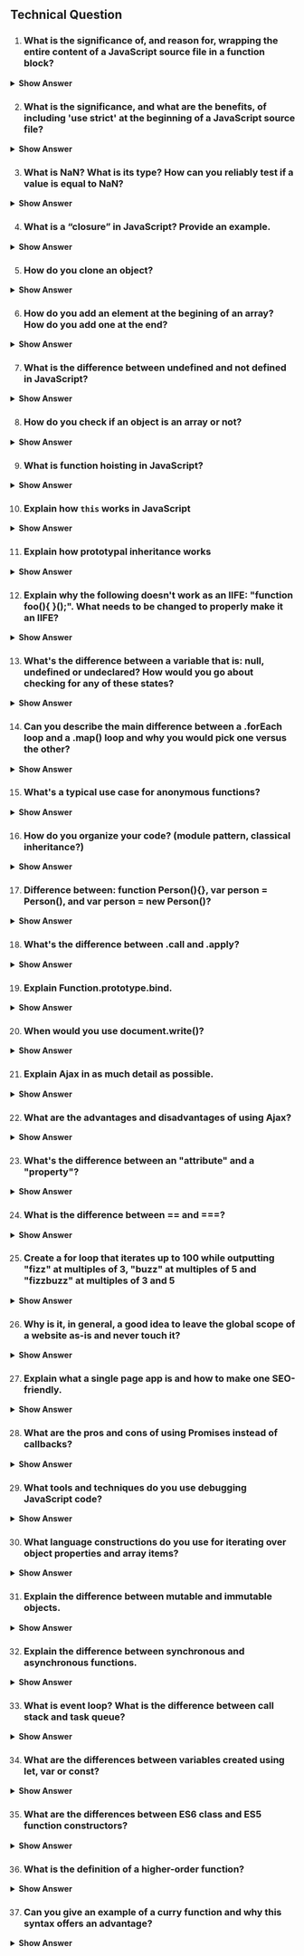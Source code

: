 ## Technical Question
1. ### What is the significance of, and reason for, wrapping the entire content of a JavaScript source file in a function block?
<details><summary><b>Show Answer</b></summary>

The practice of wrapping the entire content of a JavaScript source file in a function block is called the "module pattern" or "immediately-invoked function expression" (IIFE) and it serves several purposes:

Encapsulation: By wrapping code in a function block, it creates a private scope for the variables and functions defined within it. This means that any variables or functions defined within the function block are not accessible outside of it, effectively encapsulating the code and preventing naming collisions with other code that may be present in the global scope.

Avoidance of global variables: When variables are declared outside of any function block, they become global variables, which can be accessed and modified by any other script running on the same page. By wrapping the code in a function block, variables and functions declared within it become private, avoiding the creation of new global variables.

Modularization: The module pattern allows for the creation of self-contained modules of code that can be reused across different parts of an application. By defining all the code related to a particular feature or component within a single function block, it becomes easier to manage and organize code.

Protection against minification issues: Some minification tools may rename variables in a way that could cause issues if the code is not wrapped in a function block. By using the module pattern, the code is protected from these issues as the variables are not exposed in the global scope.

Overall, wrapping the entire content of a JavaScript source file in a function block provides a way to write more organized, modular, and encapsulated code that is less prone to errors caused by global variables or minification issues.

</details>

2. ### What is the significance, and what are the benefits, of including 'use strict' at the beginning of a JavaScript source file?
<details><summary><b>Show Answer</b></summary>
The 'use strict' statement is a feature introduced in ECMAScript 5 that allows developers to opt into a stricter version of JavaScript, which helps to avoid common mistakes and improve performance. When 'use strict' is included at the beginning of a JavaScript file, it enables strict mode for that entire file. Some benefits of using strict mode are:

It helps to catch common coding mistakes that would otherwise result in silent errors, such as using undeclared variables, assigning values to read-only properties, or using duplicate function parameter names.
It disallows certain unsafe or confusing language features, such as using the 'eval' function or implicit type coercion.
It improves performance in some cases by allowing JavaScript engines to optimize code more aggressively.</details>

3. ### What is NaN? What is its type? How can you reliably test if a value is equal to NaN?
<details><summary><b>Show Answer</b></summary>
NaN stands for "Not a Number" and is a special value in JavaScript that represents an undefined or unrepresentable value resulting from a mathematical operation. Despite its name, NaN is of the type "number". However, NaN is unique in that it is the only value in JavaScript that is not equal to itself. Therefore, a reliable way to test if a value is equal to NaN is to use the 'isNaN()' function, which returns true if the value is NaN and false otherwise.</details>

4. ### What is a “closure” in JavaScript? Provide an example.
<details><summary><b>Show Answer</b></summary>
A closure is a feature in JavaScript that allows a function to retain access to variables defined in its outer scope even after the outer function has returned. This is achieved by creating a new execution context for the inner function, which includes a reference to the outer function's lexical environment. Here's an example of a closure:

```
  function outerFunction() {
  const name = 'John';
  
  function innerFunction() {
    console.log(`Hello ${name}!`);
  }
  
  return innerFunction;
}

const greeting = outerFunction();
greeting(); // Output: "Hello John!"
```

In this example, outerFunction returns innerFunction, which is then assigned to the greeting variable. When greeting is called, it still has access to the name variable, even though outerFunction has already returned.
</details>

5. ### How do you clone an object?
<details><summary><b>Show Answer</b></summary>
In JavaScript, objects are reference types, which means that assigning an object to a new variable only creates a reference to the original object, not a new copy. To create a clone of an object, you can use several methods, including:

 - Using the Object.assign() method:

```
const original = { a: 1, b: 2 };
const clone = Object.assign({}, original);
```
  
 - Using the spread operator:
  
```
const original = { a: 1, b: 2 };
const clone = { ...original };
```

 - Using JSON.stringify() and JSON.parse():

 ```
const original = { a: 1, b: 2 };
const clone = JSON.parse(JSON.stringify(original));
 ```

</details>

6. ### How do you add an element at the begining of an array? How do you add one at the end?
<details><summary><b>Show Answer</b></summary>
To add an element at the beginning of an array in JavaScript, you can use the unshift() method, which adds one or more elements to the beginning of an array and returns the new length of the array. Here's an example:

```
const arr = [2, 3, 4];
arr.unshift(1);
console.log(arr); // Output: [1, 2, 3, 4]
```
To add an element to the end of an array, you can use the push() method, which adds one or more elements to the end of an array and returns the new length of the array. Here's an example:

```
const myArray = [1, 2, 3];
myArray.push(4);
console.log(myArray); // [1, 2, 3, 4]
```

</details>

7. ### What is the difference between undefined and not defined in JavaScript?
<details><summary><b>Show Answer</b></summary>

Undefined and not defined are both ways of referring to a variable that has not been assigned a value, but they are used in different contexts. Undefined means that a variable has been declared but has not been assigned a value, while not defined means that a variable has not been declared at all. Here's an example:

```
let myVariable;
console.log(myVariable); // undefined

console.log(myOtherVariable); // Uncaught ReferenceError: myOtherVariable is not defined
```
  
In the first example, myVariable has been declared but has not been assigned a value, so its value is undefined. In the second example, myOtherVariable has not been declared at all, so trying to access it will result in a ReferenceError.

</details>

8. ### How do you check if an object is an array or not?
<details><summary><b>Show Answer</b></summary>
You can check if an object is an array by using the Array.isArray() method. This method returns true if the object is an array, and false if it is not. Here's an example:

```
const myArray = [1, 2, 3];
console.log(Array.isArray(myArray)); // true

const myObject = { foo: 'bar' };
console.log(Array.isArray(myObject)); // false
```
</details>

9. ### What is function hoisting in JavaScript?
<details><summary><b>Show Answer</b></summary>
Function hoisting is a JavaScript behavior where function declarations are moved to the top of their scope before the code is executed. This means that you can call a function before it is declared in your code. For example:

```
foo(); // 'bar'

function foo() {
  console.log('bar');
}
```

In this example, we can call the foo() function before it is declared because the function declaration is hoisted to the top of the scope. Note that function expressions, which are assigned to a variable, are not hoisted.

</details>

10. ### Explain how `this` works in JavaScript
<details><summary><b>Show Answer</b></summary>
In JavaScript, this refers to the current execution context, which is usually determined by how a function is called. The value of this can vary depending on how a function is invoked, and can be difficult to predict without understanding the underlying rules.

Here are the basic rules for determining the value of this:

Global context: If this is used outside of any function or object, it refers to the global object. In a browser, the global object is the window object.

Object method: If this is used inside of an object method, it refers to the object that the method is a property of. For example:

```
const person = {
  name: "John",
  greet: function() {
    console.log(`Hello, my name is ${this.name}.`);
  }

person.greet(); // logs "Hello, my name is John."
```  
person.greet(); // logs "Hello, my name is John."
person.greet(); // logs "Hello, my name is John."
Constructor function: If this is used inside of a constructor function, it refers to the instance of the object that is being created. For example:
```
function Person(name) {
  this.name = name;
  this.greet = function() {
    console.log(`Hello, my name is ${this.name}.`);
  }
}

const john = new Person("John");
john.greet(); // logs "Hello, my name is John."
```
Function invocation: If this is used inside of a regular function that is not a method of an object or a constructor function, it refers to the global object. However, if the function is called with the call or apply method, the value of this can be set explicitly to a specific object.
```
function greet() {
  console.log(`Hello, my name is ${this.name}.`);
}

const person1 = { name: "John" };
const person2 = { name: "Jane" };

greet(); // logs "Hello, my name is undefined."
greet.call(person1); // logs "Hello, my name is John."
greet.apply(person2); // logs "Hello, my name is Jane."
```
It's important to note that arrow functions do not have their own this binding, and instead inherit the this value from their enclosing lexical scope. This means that the value of this inside of an arrow function depends on where the function is defined, rather than how it is called.

In summary, the value of this in JavaScript depends on how a function is called, and can be determined by following the rules outlined above.

More detailed explaination onn Freecodecamp: https://www.freecodecamp.org/news/javascript-this-keyword-binding-rules/
</details>

11. ### Explain how prototypal inheritance works
<details><summary><b>Show Answer</b></summary>
Prototypal inheritance is a type of inheritance model in JavaScript where objects can inherit properties and methods from their prototypes. Each object in JavaScript has a prototype, which is essentially a reference to another object. When an object is created, it automatically inherits all the properties and methods of its prototype.

Here's an example:

```
// Create a parent object
let parent = {
  firstName: "John",
  lastName: "Doe",
  fullName: function() {
    return this.firstName + " " + this.lastName;
  }
};

// Create a child object
let child = Object.create(parent);

// Add a property to the child object
child.age = 25;

console.log(child.firstName); // "John"
console.log(child.age); // 25
console.log(child.fullName()); // "John Doe"
```
In this example, we first create a parent object with properties and a method. Then, we create a child object using Object.create(parent). This creates a new object with its prototype set to the parent object. We then add a new property to the child object.

When we access the firstName property of the child object, JavaScript first checks if it exists on the object itself. Since it doesn't, it checks the prototype chain and finds it on the parent object. Similarly, when we call the fullName() method on the child object, JavaScript finds it on the parent object through the prototype chain.

Prototypal inheritance is useful because it allows us to reuse code and create objects that share common properties and methods without having to define them on each individual object. It also allows us to create more complex inheritance relationships by chaining together prototypes. However, it's important to be aware of the potential pitfalls, such as unintentional modification of shared properties and methods.

</details>

12. ### Explain why the following doesn't work as an IIFE: "function foo(){ }();". What needs to be changed to properly make it an IIFE?
<details><summary><b>Show Answer</b></summary>
IIFE stands for Immediately Invoked Function Expression. It is a design pattern commonly used in JavaScript to create a function that is executed as soon as it is defined.

The following code doesn't work as an IIFE:

```
function foo() { }();
```
This is because the function is defined first and then immediately called with empty parentheses, which causes a syntax error. The JavaScript interpreter thinks that the function is being called with no arguments, but since there are no parentheses around the function definition, it doesn't know that it's actually supposed to be an IIFE.

To properly make it an IIFE, we need to wrap the entire function in parentheses like this:

```
(function foo() { })();
```
This tells the JavaScript interpreter that the function is meant to be an expression and not a declaration, and that it should be invoked immediately after it is defined.

Alternatively, we can also use the more commonly used syntax:
```
(function() { })();
```
This creates an anonymous function expression that is immediately invoked.

In summary, to make a function an IIFE, we need to wrap it in parentheses to create a function expression and then immediately invoke it.
</details>

13. ### What's the difference between a variable that is: null, undefined or undeclared? How would you go about checking for any of these states?
<details><summary><b>Show Answer</b></summary>
In JavaScript, there are three different states that a variable can be in: null, undefined, or undeclared. Let's discuss each state and how you can check for them:

1. Null: A null value is assigned by a programmer and represents an intentional absence of any object value. It is a value that represents no value or no object. In other words, null is explicitly set by the programmer to indicate that there is no value assigned to the variable.
To check if a variable is null, you can use the strict equality operator (===) to compare the variable to the null value. For example:

```
let myVariable = null;

if (myVariable === null) {
  console.log("myVariable is null");
}
```
2. Undefined: A variable is undefined when it has been declared but has not been assigned a value. It can also be undefined when a function doesn't return a value or when an object property doesn't exist.
To check if a variable is undefined, you can use the typeof operator and compare it to the string "undefined". For example:

```
let myVariable;

if (typeof myVariable === "undefined") {
  console.log("myVariable is undefined");
}
```
3. Undeclared: A variable is undeclared if it has not been declared using the var, let, or const keyword. It means that the variable doesn't exist in the current scope.
To check if a variable is undeclared, you can use a try-catch block and catch the ReferenceError that is thrown when an undeclared variable is referenced. For example:

```
try {
  if (myUndeclaredVariable === undefined) {
    console.log("myUndeclaredVariable is undefined");
  }
} catch (e) {
  console.log("myUndeclaredVariable is undeclared");
}
```
}
In summary, to check for each state:

To check for null: use strict equality (===) and compare to the null value.
To check for undefined: use typeof operator and compare to the string "undefined".
To check for undeclared: use a try-catch block and catch the ReferenceError thrown when an undeclared variable is referenced.
</details>

14. ### Can you describe the main difference between a .forEach loop and a .map() loop and why you would pick one versus the other?
<details><summary><b>Show Answer</b></summary>
The main difference between a .forEach loop and a .map() loop is in their return values and the way they treat the original array.

A .forEach loop is used when you want to perform a certain action on every element of an array, but you don't necessarily want to create a new array based on the original one. It simply iterates over each item in the array and performs the specified action. The return value of a .forEach loop is always undefined.

A .map() loop, on the other hand, is used when you want to create a new array based on the original one, by applying a certain function to each element of the array. It returns a new array with the same length as the original, but with the elements transformed by the function.

So, why would you pick one over the other?

If you simply need to perform an action on each element of an array, without creating a new array, then a .forEach loop is the way to go. It can be used for simple tasks like logging each element in the array to the console, or more complex tasks like modifying the original array.

If you need to create a new array based on the original one, by transforming each element in some way, then a .map() loop is the better choice. It can be used for tasks like converting an array of Celsius temperatures to an array of Fahrenheit temperatures, or transforming an array of objects to an array of specific object properties.

It's worth noting that neither of these methods modifies the original array, so they are both safe to use in that regard.
</details>

15. ### What's a typical use case for anonymous functions?
<details><summary><b>Show Answer</b></summary>
Anonymous functions, also known as lambda functions, are functions without a name that can be created and passed as arguments to other functions or used inline in expressions. A typical use case for anonymous functions is when we need to define a small and simple function that is only needed once and doesn't require a full-fledged function definition.

One common use case for anonymous functions is in functional programming, where higher-order functions are frequently used. Higher-order functions are functions that take one or more functions as arguments and/or return a function as a result. In such cases, anonymous functions can be used as "throwaway" functions to define the behavior of the higher-order function on the fly.

For example, let's say we have a list of numbers and we want to filter out only the even numbers. We could use the built-in filter function in Python and pass an anonymous function as the filter condition, like this:

```
numbers = [1, 2, 3, 4, 5, 6]
even_numbers = filter(lambda x: x % 2 == 0, numbers)
print(list(even_numbers))  # [2, 4, 6]
```
In this example, we define an anonymous function lambda x: x % 2 == 0 that takes a single argument x and returns True if x is even (i.e., if x % 2 == 0). We then pass this anonymous function as the filter condition to the filter function, which returns an iterator over the even numbers in the numbers list. Finally, we convert the iterator to a list and print it.

Another use case for anonymous functions is when defining callbacks or event handlers. For example, if we are working with a GUI toolkit that allows us to attach a callback function to a button press event, we could define the callback function inline as an anonymous function instead of creating a named function and passing it as an argument.

Overall, anonymous functions are a useful tool in programming that allows us to write more concise and readable code in certain situations where we don't need a named function or where a named function would be too cumbersome to define.
</details>

16. ### How do you organize your code? (module pattern, classical inheritance?)
<details><summary><b>Show Answer</b></summary>
When it comes to organizing code, there are several patterns and approaches you can use. The choice ultimately depends on the specifics of the project and the needs of the team.

One popular approach is the module pattern, where you group related functions and variables into a self-contained module. This pattern allows for better encapsulation, making it easier to reason about and maintain the codebase. With this approach, you can create modules for various parts of your application, such as user authentication, data storage, or UI components. Each module can have its own public interface and private implementation, which helps to prevent unwanted interactions between modules.

Another popular approach is classical inheritance, which involves creating classes and hierarchies of objects that inherit properties and methods from parent classes. This approach is useful when you need to create many similar objects with shared properties and behavior. It can also help with code reuse, as you can create parent classes that define common functionality and then inherit from them to create more specialized subclasses.

In addition to these approaches, there are also other patterns you can use, such as functional programming, dependency injection, and observer pattern. The important thing is to choose the approach that makes the most sense for your project and to be consistent in your coding practices across the codebase.
</details>

17. ### Difference between: function Person(){}, var person = Person(), and var person = new Person()?
<details><summary><b>Show Answer</b></summary>
In JavaScript, a function can be used to create objects, which can then be used to store data or perform actions. The three code snippets you provided are all related to creating objects using a function, but they differ in how they create and initialize the object.

1. function Person() {} is a function declaration that defines a function called "Person". This function doesn't do anything by default; it simply exists as a named function. You can think of it as a blueprint for creating objects of type "Person", but it doesn't create any objects on its own. This function can be used to create new objects using the new keyword.

2. var person = Person(); is a variable declaration that creates a variable called "person" and assigns it the return value of calling the "Person" function. However, since the "Person" function doesn't return anything explicitly, this line of code will set the "person" variable to undefined. This code snippet doesn't create a new object of type "Person" either.

3. var person = new Person(); is a variable declaration that creates a variable called "person" and assigns it a new instance of the "Person" object created with the new keyword. The new keyword is used to create a new instance of an object based on a constructor function. When a constructor function is called with the new keyword, it creates and returns a new object instance.

When creating objects using constructor functions, it is generally recommended to use the new keyword to ensure that a new instance of the object is created. Using the new keyword creates a new object and sets the value of this to the new object, allowing the constructor to initialize the new object properly.
</details>


18. ### What's the difference between .call and .apply?
<details><summary><b>Show Answer</b></summary>

</details>

19. ### Explain Function.prototype.bind.
<details><summary><b>Show Answer</b></summary>
Function.prototype.bind is a built-in method in JavaScript that returns a new function with a specified this value and an optional set of arguments. This method allows us to bind a function to a specific object and create a new function that will use the specified object as its this value.

The syntax for bind is as follows:
```
function.bind(thisArg[, arg1[, arg2[, ...]]])
```
Here, thisArg is the object that the function will use as its this value when it is called. The remaining arguments arg1, arg2, etc. are optional and represent the arguments that will be passed to the function when it is called.

Let's look at an example to better understand bind. Suppose we have an object person with a property name and a method greet:
```
const person = {
  name: 'John',
  greet: function() {
    console.log(`Hello, my name is ${this.name}.`);
  }
};
```
If we call person.greet() directly, we'll see Hello, my name is John. printed to the console.

Now let's say we want to create a new function that has person as its this value, but we don't want to call the greet method directly. We can use bind to create a new function:

```
const greetPerson = person.greet.bind(person);
```
Here, greetPerson is a new function that has person as its this value. We can call it just like we called person.greet():

```
greetPerson(); // logs "Hello, my name is John."
```
The advantage of using bind is that we can pass greetPerson around as a reference to a function that is bound to person. We can use it in callback functions, pass it as an argument to other functions, etc.

In summary, Function.prototype.bind is a powerful method in JavaScript that allows us to bind a function to a specific object and create a new function with a specified this value and set of arguments.
</details>

20. ### When would you use document.write()?
<details><summary><b>Show Answer</b></summary>
document.write() is a method in JavaScript that writes content directly to an HTML document. It can be used in a variety of scenarios, including but not limited to:

1. During page load: document.write() can be used during the loading of a page to add content dynamically. This is particularly useful when you want to include some dynamic content that is generated using JavaScript or some other scripting language.

2. Testing purposes: document.write() can be used during development to quickly test some functionality. For example, if you want to see if a particular piece of JavaScript code is working as expected, you can use document.write() to display some output on the page.

3. Dynamic content generation: document.write() can be used to generate dynamic content on the fly. For instance, if you have a button that, when clicked, generates some content on the page, you can use document.write() to write that content directly to the document.

4. External script loading: document.write() can be used to load external scripts dynamically. For example, if you want to load a script file dynamically after the page has loaded, you can use document.write() to write the script tag directly to the document.

It's important to note that document.write() can have some drawbacks and limitations, particularly when used after the page has finished loading. In some cases, it can overwrite existing content on the page, causing unexpected behavior. Additionally, it can be difficult to maintain and modify code that relies heavily on document.write(). Therefore, it's generally recommended to use other methods, such as DOM manipulation, to add content to a web page dynamically.
</details>

21. ### Explain Ajax in as much detail as possible.
<details><summary><b>Show Answer</b></summary>
  Ajax (Asynchronous JavaScript and XML) is a web development technique that allows web pages to load content dynamically without requiring the entire page to reload. With Ajax, web developers can create more responsive and interactive user experiences on web pages. It is a combination of several technologies including HTML, CSS, JavaScript, and XML or JSON.

Before Ajax, web pages used to reload entirely whenever users interacted with the page, such as filling out a form or clicking a button. This process was slow and often interrupted the user experience. With Ajax, only the specific part of the page that needs to be updated is refreshed, making the interaction faster and more seamless.

Ajax works by using JavaScript to send asynchronous requests to the server in the background, without reloading the entire page. The server then responds with data in either XML or JSON format, which is then parsed and displayed on the page. The XMLHttpRequest (XHR) object is used to make these requests and handle the responses.

One of the key benefits of Ajax is its ability to improve the speed and efficiency of web applications. Because only the necessary data is retrieved from the server, rather than the entire page, Ajax can significantly reduce the amount of data that needs to be transferred between the client and server. This reduces the amount of bandwidth required and makes web pages load faster.

Another advantage of Ajax is that it allows for more dynamic and interactive user experiences. For example, users can enter data into a form and see immediate feedback without the need to reload the entire page. Ajax also allows for real-time updates, such as live chat or stock quotes, without requiring a page refresh.

Ajax has become a popular technique for web developers and is used by many popular web applications such as Google Maps, Gmail, and Facebook. However, it is important to note that Ajax has some limitations, such as its dependence on JavaScript and the fact that it can be more difficult to implement than traditional web development techniques. Additionally, Ajax can sometimes be incompatible with certain web browsers or versions of those browsers.
</details>

22. ### What are the advantages and disadvantages of using Ajax?
<details><summary><b>Show Answer</b></summary>
Ajax (Asynchronous JavaScript and XML) is a popular web development technique that allows web pages to load content dynamically without requiring the entire page to reload. While there are many advantages to using Ajax, there are also some potential drawbacks to consider.

Advantages of Ajax:

1. Improved User Experience: Ajax enables web pages to update specific portions of content without requiring the entire page to reload, resulting in a faster and smoother user experience.
2. Reduced Server Load: With Ajax, only the necessary data is transferred between the client and server, reducing the amount of data that needs to be transferred and the load on the server.
3. Interactivity: Ajax allows for more dynamic and interactive web applications, with real-time updates, chat applications, and more.
4. Cross-Platform Compatibility: Ajax is compatible with most web browsers and can be used on various platforms such as desktop, mobile, and tablet devices.
Disadvantages of Ajax:

1. Dependence on JavaScript: Ajax is dependent on JavaScript, which means that if the user's browser does not support JavaScript or has JavaScript disabled, the Ajax functionality will not work.
2. Security Risks: Ajax can make web applications more vulnerable to security risks such as cross-site scripting (XSS) attacks and cross-site request forgery (CSRF) attacks.
3. SEO: Ajax content is often not indexed by search engines, which can affect the visibility of the web application in search results.
4. Complexity: Implementing Ajax can be more complex than traditional web development techniques, and it requires a good understanding of JavaScript and server-side programming.
</details>

23. ### What's the difference between an "attribute" and a "property"?
<details><summary><b>Show Answer</b></summary>
In web development, attributes and properties are terms used to describe the characteristics of HTML elements. While they are often used interchangeably, there is a difference between the two.

An attribute is a characteristic of an HTML element that is defined in the HTML markup. Attributes are used to provide additional information about the element and can be specified in the opening tag of an HTML element using the attribute name and value. For example, the "src" attribute is used to specify the URL of an image in an HTML "img" tag.

On the other hand, a property is a characteristic of an HTML element that can be accessed and manipulated using JavaScript. Properties are defined on the DOM (Document Object Model) and can be used to set or retrieve values of an element's characteristics. For example, the "src" property can be used to get or set the value of the "src" attribute of an "img" element.

One important difference between attributes and properties is that attributes are static and can only be set during the initial creation of the HTML element. Once the element is created, its attributes cannot be changed. Properties, on the other hand, can be changed dynamically using JavaScript, and their values may be updated based on user interaction or other events.

Another difference is that attributes are part of the HTML standard and are used by web browsers to render the page, while properties are part of the DOM API and are used by JavaScript to manipulate the page dynamically.

In summary, attributes and properties are both used to describe the characteristics of HTML elements, but attributes are defined in the HTML markup and are static, while properties are defined on the DOM and can be accessed and changed dynamically using JavaScript.
</details>

24. ### What is the difference between == and ===?
<details><summary><b>Show Answer</b></summary>
In JavaScript, there are two types of equality operators: the double equals (==) operator and the triple equals (===) operator.

The double equals (==) operator is a loose equality operator that checks for equality between two values, regardless of their data type. It performs type coercion, which means that it converts the operands to a common type before comparing them. For example, the expression "5" == 5 would be true because the string "5" is coerced to the number 5 before the comparison is made.

On the other hand, the triple equals (===) operator is a strict equality operator that checks for equality between two values, taking into account their data type. It does not perform type coercion, so if the types of the operands are different, the comparison will always return false. For example, the expression "5" === 5 would be false because the operands have different types (string and number).

Here are a few more key differences between the double equals (==) and triple equals (===) operators:

Performance: The triple equals (===) operator is faster than the double equals (==) operator because it does not perform type coercion.

Predictability: The triple equals (===) operator is more predictable than the double equals (==) operator because it takes into account the data type of the operands.

Implicit conversions: The double equals (==) operator can result in unexpected behavior due to implicit type conversions, which can make code harder to debug and maintain.

In general, it is recommended to use the triple equals (===) operator in JavaScript for comparing values to avoid unexpected results due to type coercion. However, there may be situations where the double equals (==) operator is useful, such as when comparing values from user input that may be in different data types.
</details>

25. ### Create a for loop that iterates up to 100 while outputting "fizz" at multiples of 3, "buzz" at multiples of 5 and "fizzbuzz" at multiples of 3 and 5
<details><summary><b>Show Answer</b></summary>
```
for (let i = 1; i <= 100; i++) {
  if (i % 3 === 0 && i % 5 === 0) {
    console.log("fizzbuzz");
  } else if (i % 3 === 0) {
    console.log("fizz");
  } else if (i % 5 === 0) {
    console.log("buzz");
  } else {
    console.log(i);
  }
}
```
</details>

26. ### Why is it, in general, a good idea to leave the global scope of a website as-is and never touch it?
<details><summary><b>Show Answer</b></summary>
n general, it is a good idea to avoid modifying the global scope of a website because doing so can lead to various issues such as naming conflicts, unintended side effects, and poor maintainability.

The global scope refers to the space where variables, functions, and other objects are defined outside of any functions or blocks. Any code that is placed in the global scope is executed immediately when the page loads, which can cause problems if the code is not properly organized.

Modifying the global scope can also lead to naming conflicts, where multiple scripts or libraries define variables or functions with the same name, causing unexpected behavior or errors. This can be especially problematic if you are using third-party libraries or plugins that also modify the global scope.

Additionally, modifying the global scope can make it more difficult to debug or maintain your code. When code is organized into modules or functions, it is easier to understand and reason about, and it is easier to isolate and fix issues when they arise.

For these reasons, it is generally recommended to avoid modifying the global scope and instead to use best practices for organizing your code, such as modularization, encapsulation, and proper use of namespaces.
</details>

27. ### Explain what a single page app is and how to make one SEO-friendly.
<details><summary><b>Show Answer</b></summary>
A single page app (SPA) is a web application that runs entirely within a single web page or view. Unlike traditional web applications that reload the entire page with each request, SPAs dynamically update the content of the current page without requiring a full page reload. SPAs are typically built using JavaScript frameworks such as React, Angular, or Vue.

Making a SPA SEO-friendly can be challenging since search engines rely on the traditional model of multiple pages with unique URLs to crawl and index content. However, there are several strategies that can be used to make a SPA SEO-friendly:

Implement server-side rendering (SSR): One way to make a SPA SEO-friendly is to implement server-side rendering. SSR generates HTML content on the server and sends it to the client, which can be indexed by search engines. SSR can be implemented using frameworks such as Next.js or Nuxt.js.

Use dynamic rendering: Dynamic rendering is a technique where the server sends a pre-rendered version of the page to search engines, while users still see the SPA version. This approach can be implemented using tools such as Puppeteer or Rendertron.

Implement metadata: Since search engines rely on metadata to understand the content of a page, it's important to include metadata such as title, description, and keywords in the SPA. This can be done using the HTML meta tag or using JavaScript to dynamically set the metadata.

Use the History API: The History API can be used to update the URL of the SPA as the user navigates through the app. This can help search engines crawl and index the different pages of the SPA.

Use schema.org markup: Schema.org markup provides search engines with additional information about the content of a page. This can be used to markup important information such as product information or reviews.

Optimize load time: Search engines favor websites that load quickly, so it's important to optimize the load time of the SPA. This can be done using techniques such as lazy loading, code splitting, and caching.

In conclusion, making a SPA SEO-friendly requires careful planning and implementation. By using techniques such as server-side rendering, metadata, and schema.org markup, developers can ensure that their SPA is easily crawled and indexed by search engines.
</details>

28. ### What are the pros and cons of using Promises instead of callbacks?
<details><summary><b>Show Answer</b></summary>
Promises and callbacks are two mechanisms that can be used in JavaScript to handle asynchronous operations. Promises provide a more elegant and concise way to deal with asynchronous operations compared to callbacks, but they also have their own advantages and disadvantages. Here are some of the pros and cons of using Promises over callbacks:

Pros of Promises:

Readability: Promises provide a more readable and understandable way to handle asynchronous code. Promises are designed to look like synchronous code, making it easier for developers to read and understand.

Error handling: Promises provide a cleaner way to handle errors compared to callbacks. Promises have a dedicated .catch() method that can be used to catch any errors that occur during the execution of the promise.

Chaining: Promises allow you to chain multiple asynchronous operations together. This makes it easier to write complex asynchronous code.

State: Promises have a state that can be used to determine if the promise is pending, fulfilled, or rejected.

Cons of Promises:

Learning curve: Promises can be difficult to learn, especially for developers who are new to JavaScript. Promises have their own set of methods and concepts that must be understood before they can be used effectively.

Compatibility: Promises are not compatible with older browsers. This means that if you want to use Promises, you may need to use a polyfill or transpiler to make your code work on older browsers.

Performance: Promises can have a negative impact on performance if they are not used properly. Promises can create unnecessary overhead if they are not used in the right way.

Debugging: Debugging Promises can be more difficult compared to callbacks. Promises are more complex and can be harder to debug, especially if you are not familiar with how they work.

In conclusion, while Promises provide a more elegant and concise way to deal with asynchronous operations compared to callbacks, they also have their own advantages and disadvantages. It's important to consider the pros and cons of each approach and choose the one that best fits your needs and the needs of your project.
</details>

29. ### What tools and techniques do you use debugging JavaScript code?
<details><summary><b>Show Answer</b></summary>
1. Browser Developer Tools: Most modern browsers come with built-in developer tools that can help you debug JavaScript code. These tools provide features such as console logging, breakpoints, and step-by-step execution.

2. Console Logging: Logging is a powerful technique that helps you understand what is happening in your code. You can use console.log() to print values or messages to the console and see what is going on in your code.

3. Breakpoints: A breakpoint is a tool that allows you to pause the execution of your code at a specific line or function. You can then step through your code line by line, examine variable values, and determine the cause of the problem.

4. Code Profilers: Code profilers are tools that help you identify performance bottlenecks in your code. They allow you to measure the time it takes for your code to execute and pinpoint the areas that are slowing down your application.

5. Linting Tools: Linting tools analyze your code for potential errors, style violations, and other issues. They can help you catch common mistakes before they cause problems.

6. Code Review: Code reviews can be an effective way to identify and resolve issues in your code. By having another developer review your code, you can get fresh insights into potential problems and areas for improvement.

Overall, debugging JavaScript code requires a combination of tools, techniques, and experience. With the right approach, you can quickly identify and resolve issues in your code, and build more robust and reliable applications.
</details>

30. ### What language constructions do you use for iterating over object properties and array items?
<details><summary><b>Show Answer</b></summary>
In JavaScript, there are several language constructions that can be used for iterating over object properties and array items. Here are a few commonly used ones:

1. For...in Loop: The for...in loop can be used to iterate over the properties of an object. It works by iterating over all the enumerable properties of an object and executing a block of code for each property.
```
for (let prop in object) {
  console.log(prop + ': ' + object[prop]);
}
```
2. For...of Loop: The for...of loop can be used to iterate over the items of an array. It works by iterating over the iterable object (e.g., an array) and executing a block of code for each item.
```
for (let item of array) {
  console.log(item);
}
```
3. forEach Method: The forEach method is available on arrays and can be used to iterate over the items of an array. It works by executing a callback function for each item in the array.
```
array.forEach(function(item) {
  console.log(item);
});
```
4. Object.keys Method: The Object.keys method returns an array of all the enumerable properties of an object. You can then use a for...of loop or forEach method to iterate over the array.
```
Object.keys(object).forEach(function(prop) {
  console.log(prop + ': ' + object[prop]);
});
```
5. Object.entries Method: The Object.entries method returns an array of key-value pairs for all the enumerable properties of an object. You can then use a for...of loop or forEach method to iterate over the array.
```
Object.entries(object).forEach(function([key, value]) {
  console.log(key + ': ' + value);
});
  ```
These language constructions provide different options for iterating over object properties and array items, and can be used depending on the specific use case and preference of the developer.
</details>

31. ### Explain the difference between mutable and immutable objects.
<details><summary><b>Show Answer</b></summary>
In JavaScript, an object's mutability refers to whether its value can be changed after it is created. Immutable objects are objects whose values cannot be changed once they are created, while mutable objects can have their values changed.

Examples of immutable objects in JavaScript include numbers, strings, and Booleans. Once a number, string, or Boolean is created, its value cannot be changed.

Examples of mutable objects in JavaScript include arrays and objects. With arrays, you can add or remove elements, and with objects, you can add or remove properties or change the values of existing properties.

Here is an example to illustrate the difference between mutable and immutable objects:

```
// Example of an immutable object
const myString = "Hello";
console.log(myString); // "Hello"
myString[0] = "J";
console.log(myString); // "Hello" - The value hasn't changed

// Example of a mutable object
const myArray = [1, 2, 3];
console.log(myArray); // [1, 2, 3]
myArray.push(4);
console.log(myArray); // [1, 2, 3, 4] - The array has been modified
 ```
In general, immutable objects are considered safer to work with because their values cannot be accidentally changed. This can make code easier to reason about and help prevent bugs. However, mutable objects are often necessary to represent more complex data structures, and can be more efficient in certain situations where large amounts of data need to be modified frequently.
</details>

32. ### Explain the difference between synchronous and asynchronous functions.
<details><summary><b>Show Answer</b></summary>
Synchronous and asynchronous are terms used to describe how functions or processes in computer programs execute and communicate with each other.

A synchronous function is one that runs in a blocking manner, meaning that it halts the execution of the program until it completes its task. This means that the program waits for the function to finish before it can move on to the next line of code. Synchronous functions are typically straightforward and easy to read, but they can also make the program slow and unresponsive if they take a long time to complete.

An asynchronous function, on the other hand, runs in a non-blocking manner, which means that it does not halt the execution of the program. Instead, it returns control to the program immediately and allows it to continue running while the asynchronous function is executed in the background. This means that other lines of code can be executed while the asynchronous function is running, which can improve the program's performance and responsiveness.

Asynchronous functions typically use callbacks, promises, or async/await syntax to communicate their results back to the program. These methods allow the program to receive the result of the asynchronous function when it's done, without having to wait for it to complete.

In summary, synchronous functions block the program until they finish their task, while asynchronous functions allow the program to continue running while they execute in the background.
</details>

33. ### What is event loop? What is the difference between call stack and task queue?
<details><summary><b>Show Answer</b></summary>
The event loop is a core concept in JavaScript that describes the way the language handles asynchronous code. It is responsible for managing the execution of code in a non-blocking, event-driven manner.

At a high level, the event loop works by continuously monitoring two different data structures: the call stack and the task queue.

The call stack is a data structure that keeps track of function calls in the current execution context. When a function is called, its execution is added to the top of the call stack, and when the function returns, its execution is removed from the call stack. This means that the call stack always contains the currently executing function and any functions that have been called but have not yet returned.

The task queue is another data structure that holds tasks that are ready to be executed by the event loop. These tasks are typically generated by events such as user input, timer events, or network responses. When a task is added to the task queue, the event loop checks the call stack to see if it is empty. If the call stack is empty, the next task in the task queue is dequeued and its execution is added to the call stack.

The key difference between the call stack and the task queue is that the call stack is synchronous and single-threaded, while the task queue is asynchronous and non-blocking. The call stack is responsible for the synchronous execution of JavaScript code, while the task queue is responsible for the asynchronous execution of tasks.

When the event loop is running, it continuously checks the call stack and the task queue. If the call stack is empty, it dequeues the next task from the task queue and adds it to the call stack. Once the task is complete, its execution is removed from the call stack, and the event loop resumes monitoring the call stack and the task queue.

In summary, the event loop is a key part of the JavaScript runtime that enables the language to handle asynchronous code in a non-blocking, event-driven manner. The call stack and the task queue are two important data structures that the event loop uses to manage the execution of code. The call stack is responsible for the synchronous execution of JavaScript code, while the task queue is responsible for the asynchronous execution of tasks.
</details>

34. ### What are the differences between variables created using let, var or const?
<details><summary><b>Show Answer</b></summary>
In JavaScript, there are three ways to declare variables: let, var, and const. While they all declare variables, there are some differences between them:

var: var is the original way to declare variables in JavaScript. Variables declared with var are function-scoped, which means they are accessible within the function they are declared in, including any nested functions. However, if a variable is declared with var outside of any function, it becomes globally scoped and accessible from anywhere in the code. var variables can also be redeclared within the same scope without throwing an error.

let: let is a newer way to declare variables in JavaScript and is block-scoped. This means that variables declared with let are only accessible within the block they are declared in (including any nested blocks), and they cannot be accessed before they are declared. let variables can also be reassigned to a new value, but they cannot be redeclared within the same scope.

const: const is another way to declare variables that are block-scoped, like let. However, const variables cannot be reassigned to a new value once they are initialized. This means that const variables are read-only and cannot be modified. However, note that the value of a const variable can still be mutable if it is an object or an array.

In general, it is recommended to use let and const instead of var for better scoping and less confusing behavior. Use let when you need to reassign a variable, and use const when you want to declare a variable that should not be reassigned.
</details>

35. ### What are the differences between ES6 class and ES5 function constructors?
<details><summary><b>Show Answer</b></summary>
ES6 classes and ES5 function constructors are both ways to create objects in JavaScript, but they differ in their syntax and features. Here are some of the key differences between ES6 classes and ES5 function constructors:

Syntax: The syntax for creating classes in ES6 is more concise and intuitive than the syntax for creating function constructors in ES5. ES6 classes use the class keyword to define a class, and methods are defined inside the class using regular function syntax. ES5 function constructors, on the other hand, use a special constructor function and methods are defined on the object's prototype.

Inheritance: ES6 classes have built-in support for inheritance, using the extends keyword to define a subclass that inherits from a superclass. In contrast, inheritance in ES5 is typically implemented using prototype chaining, which can be more complex to understand and implement.

Strict mode: ES6 classes are always strict mode code, which means that certain coding practices that were allowed in ES5 (such as using undeclared variables) are not allowed in ES6 classes.

Default values: ES6 classes allow you to specify default values for class properties in the constructor, whereas ES5 function constructors do not.

Method definitions: In ES6 classes, methods are defined using regular function syntax, which makes it easier to define methods that use arrow functions and to use shorthand method definitions. In ES5, methods are typically defined using anonymous functions or by adding them to the object's prototype.

Overall, ES6 classes provide a more modern and intuitive way to create objects in JavaScript, with built-in support for inheritance and default values. However, ES5 function constructors are still widely used and can be a more flexible and customizable way to create objects, especially for more complex use cases.
</details>

36. ### What is the definition of a higher-order function?
<details><summary><b>Show Answer</b></summary>
In JavaScript, a higher-order function is a function that takes one or more functions as arguments and/or returns a function as its result. This means that a higher-order function can operate on functions as data, just like any other variable.

Higher-order functions are an important feature of functional programming, as they allow for the composition of functions and the creation of more abstract, reusable code. Some common examples of higher-order functions in JavaScript include map, filter, reduce, sort, and forEach.

For instance, the map() function is a higher-order function that takes an array and a function as arguments, and returns a new array where each element is the result of applying the function to the corresponding element in the original array. Here's an example:

```
const numbers = [1, 2, 3, 4, 5];

const doubledNumbers = numbers.map(function(num) {
  return num * 2;
});

console.log(doubledNumbers); // [2, 4, 6, 8, 10]
```
In this example, the map() function takes an array of numbers and a function that doubles each number. The map() function then returns a new array with each number doubled.
</details>

37. ### Can you give an example of a curry function and why this syntax offers an advantage?
<details><summary><b>Show Answer</b></summary>
A curry function is a function that takes one argument at a time and returns a new function that expects the next argument, until all arguments are provided and the final result is returned. This technique is named after Haskell Curry, a mathematician who worked with functional programming languages.

Here's an example of a curry function in JavaScript:

```
function add(x) {
  return function(y) {
    return x + y;
  }
}

const add2 = add(2); // returns a function that expects one argument
console.log(add2(3)); // outputs 5

In this example, we have a function called add that takes one argument (x) and returns a new function that expects another argument (y). When we call add with an argument (add(2)), it returns a new function that expects one argument (add2). We can then call this new function with another argument (add2(3)) to get the final result.

The advantage of using a curry function is that it allows us to create reusable functions that are more flexible and easier to compose. By breaking down a function into smaller functions that take one argument at a time, we can create more modular and reusable code that can be combined in different ways to solve a wide range of problems.

For example, in functional programming, curry functions are often used to create higher-order functions, which are functions that take other functions as arguments and return new functions as results. This allows us to create complex behaviors by composing simpler functions together, which can be a powerful and expressive way to write code.
</details>

38. ### Can you describe the Document Object Model in JavaScript?
<details><summary><b>Show Answer</b></summary>
The Document Object Model (DOM) is a programming interface for web documents. It represents the HTML, XHTML, or XML document as a structured tree of objects that can be accessed and manipulated using JavaScript. The DOM represents each element of an HTML or XML document as an object, and each object has properties and methods that can be accessed and manipulated using JavaScript.

When a web page is loaded in a browser, the browser creates a Document Object Model (DOM) for the page. This model represents the entire page as a tree of objects, where each object represents a different part of the page, such as the HTML tag, the head section, the body section, and so on.

JavaScript can interact with the DOM to read, modify, and add elements to the page. For example, JavaScript can be used to change the text of an element, change the color of an element, add new elements to the page, or remove existing elements from the page.

JavaScript provides a set of built-in objects and methods for working with the DOM, such as the document object, which represents the current document, and the getElementById method, which is used to retrieve an element from the page by its ID.

The DOM is a powerful tool for creating dynamic and interactive web pages, and it is widely used in web development to create modern web applications that respond to user input in real-time.
</details>

39. ### What is the difference between function scope and block scope in JavaScript?
<details><summary><b>Show Answer</b></summary>
In JavaScript, scope defines the area where a variable or function is accessible. There are two types of scopes in JavaScript: function scope and block scope.

Function scope refers to the accessibility of variables declared inside a function. Variables declared inside a function are only accessible within that function and cannot be accessed outside of it. This means that they have a local scope and are not available in the global scope.

Block scope, on the other hand, refers to the accessibility of variables declared inside a block of code. A block of code is any set of statements enclosed in curly braces {}. Variables declared inside a block of code, such as a loop or an if statement, are only accessible within that block and cannot be accessed outside of it. This means that they also have a local scope and are not available in the global scope.

To summarize, variables declared with var have function scope and variables declared with let and const have block scope. It is recommended to use let and const instead of var to avoid potential issues with variable hoisting and unintended global variables.
</details>

40. ### What will this do and why? var foo = 10 + '20';
<details><summary><b>Show Answer</b></summary>
In JavaScript, the + operator can be used for both addition and string concatenation, depending on the types of its operands.

In the expression var foo = 10 + '20';, the + operator is used with a number (10) and a string ('20'). Since one of the operands is a string, JavaScript will perform string concatenation and produce a string result.

The result of 10 + '20' is the string '1020'. Therefore, the variable foo will be assigned the value '1020'.
</details>
